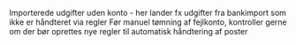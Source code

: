 Importerede udgifter uden konto - her lander fx udgifter fra bankimport som ikke er håndteret via regler
Før manuel tømning af fejlkonto, kontroller gerne om der bør oprettes nye regler til automatisk håndtering af poster
